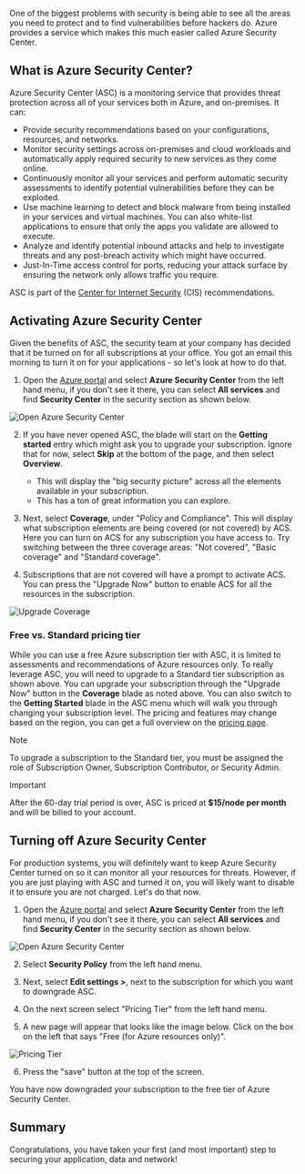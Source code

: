 One of the biggest problems with security is being able to see all the areas you need to protect and to find vulnerabilities before hackers do. Azure provides a service which makes this much easier called Azure Security Center.

## What is Azure Security Center?

Azure Security Center (ASC) is a monitoring service that provides threat protection across all of your services both in Azure, and on-premises. It can:

- Provide security recommendations based on your configurations, resources, and networks.
- Monitor security settings across on-premises and cloud workloads and automatically apply required security to new services as they come online.
- Continuously monitor all your services and perform automatic security assessments to identify potential vulnerabilities before they can be exploited.
- Use machine learning to detect and block malware from being installed in your services and virtual machines. You can also white-list applications to ensure that only the apps you validate are allowed to execute.
- Analyze and identify potential inbound attacks and help to investigate threats and any post-breach activity which might have occurred.
- Just-In-Time access control for ports, reducing your attack surface by ensuring the network only allows traffic you require.

ASC is part of the [Center for Internet Security](https://www.cisecurity.org/cis-benchmarks/) (CIS) recommendations.

## Activating Azure Security Center

Given the benefits of ASC, the security team at your company has decided that it be turned on for all subscriptions at your office. You got an email this morning to turn it on for your applications - so let's look at how to do that.

1. Open the [Azure portal](https://portal.azure.com?azure-portal=true) and select **Azure Security Center** from the left hand menu, if you don't see it there, you can select **All services** and find **Security Center** in the security section as shown below.

![Open Azure Security Center](../media-draft/ASC-Menu.png)

2. If you have never opened ASC, the blade will start on the **Getting started** entry which might ask you to upgrade your subscription. Ignore that for now, select **Skip** at the bottom of the page, and then select **Overview**.
    - This will display the "big security picture" across all the elements available in your subscription.
    - This has a ton of great information you can explore.

3. Next, select **Coverage**, under "Policy and Compliance". This will display what subscription elements are being covered (or not covered) by ACS. Here you can turn on ACS for any subscription you have access to. Try switching between the three coverage areas: "Not covered", "Basic coverage" and "Standard coverage".

4. Subscriptions that are not covered will have a prompt to activate ACS. You can press the "Upgrade Now" button to enable ACS for all the resources in the subscription.

![Upgrade Coverage](../media-draft/Upgrade-Now.png)

### Free vs. Standard pricing tier

While you can use a free Azure subscription tier with ASC, it is limited to assessments and recommendations of Azure resources only. To really leverage ASC, you will need to upgrade to a Standard tier subscription as shown above. You can upgrade your subscription through the "Upgrade Now" button in the **Coverage** blade as noted above. You can also switch to the **Getting Started** blade in the ASC menu which will walk you through changing your subscription level. The pricing and features may change based on the region, you can get a full overview on the [pricing page](https://azure.microsoft.com/en-us/pricing/details/security-center/). 

> [!NOTE]
> To upgrade a subscription to the Standard tier, you must be assigned the role of Subscription Owner, Subscription Contributor, or Security Admin.

> [!IMPORTANT]
> After the 60-day trial period is over, ASC is priced at **$15/node per month** and will be billed to your account.

## Turning off Azure Security Center

For production systems, you will definitely want to keep Azure Security Center turned on so it can monitor all your resources for threats. However, if you are just playing with ASC and turned it on, you will likely want to disable it to ensure you are not charged. Let's do that now.

1. Open the [Azure portal](https://portal.azure.com?azure-portal=true) and select **Azure Security Center** from the left hand menu, if you don't see it there, you can select **All services** and find **Security Center** in the security section as shown below.

![Open Azure Security Center](../media-draft/ASC-Menu.png)

2. Select **Security Policy** from the left hand menu.

3. Next, select **Edit settings >**, next to the subscription for which you want to downgrade ASC.

4. On the next screen select "Pricing Tier" from the left hand menu.

5. A new page will appear that looks like the image below. Click on the box on the left that says "Free (for Azure resources only)".

![Pricing Tier](../media-draft/Pricing-Tier.png)

6. Press the "save" button at the top of the screen.

You have now downgraded your subscription to the free tier of Azure Security Center.

## Summary

<!-- TODO: need link to module -->
Congratulations, you have taken your first (and most important) step to securing your application, data and network! <!--If you want to learn more about Azure Security Center, you can go through the **Protect your resources with Azure Security Center** learning module.-->
